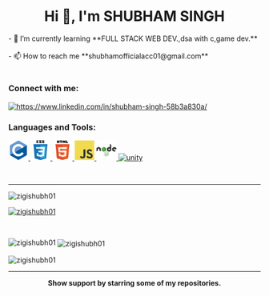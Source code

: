 <h1 align="center">Hi 👋, I'm SHUBHAM SINGH</h1>
- 🌱 I’m currently learning **FULL STACK WEB DEV.,dsa with c,game dev.** <br><br>
- 📫 How to reach me **shubhamofficialacc01@gmail.com**<br><br>

<h3 align="left">Connect with me:</h3>
<p align="left">
<a href="https://www.linkedin.com/in/shubham-singh-58b3a830a/" target="blank"><img align="center" src="https://raw.githubusercontent.com/rahuldkjain/github-profile-readme-generator/master/src/images/icons/Social/linked-in-alt.svg" alt="https://www.linkedin.com/in/shubham-singh-58b3a830a/" height="30" width="40" /></a>
</p>

<h3 align="left">Languages and Tools:</h3>
<p align="left"> <a href="https://www.cprogramming.com/" target="_blank" rel="noreferrer"> <img src="https://raw.githubusercontent.com/devicons/devicon/master/icons/c/c-original.svg" alt="c" width="40" height="40"/> </a> <a href="https://www.w3schools.com/css/" target="_blank" rel="noreferrer"> <img src="https://raw.githubusercontent.com/devicons/devicon/master/icons/css3/css3-original-wordmark.svg" alt="css3" width="40" height="40"/> </a> <a href="https://www.w3.org/html/" target="_blank" rel="noreferrer"> <img src="https://raw.githubusercontent.com/devicons/devicon/master/icons/html5/html5-original-wordmark.svg" alt="html5" width="40" height="40"/> </a> <a href="https://developer.mozilla.org/en-US/docs/Web/JavaScript" target="_blank" rel="noreferrer"> <img src="https://raw.githubusercontent.com/devicons/devicon/master/icons/javascript/javascript-original.svg" alt="javascript" width="40" height="40"/> </a> <a href="https://nodejs.org" target="_blank" rel="noreferrer"> <img src="https://raw.githubusercontent.com/devicons/devicon/master/icons/nodejs/nodejs-original-wordmark.svg" alt="nodejs" width="40" height="40"/> </a> <a href="https://unity.com/" target="_blank" rel="noreferrer"> <img src="https://www.vectorlogo.zone/logos/unity3d/unity3d-icon.svg" alt="unity" width="40" height="40"/> </a> </p>

<br><hr>

<p align="left"> <img src="https://komarev.com/ghpvc/?username=zigishubh01&label=Profile%20views&color=0e75b6&style=flat" alt="zigishubh01" /> </p>

<p align="left"> <a href="https://github.com/ryo-ma/github-profile-trophy"><img src="https://github-profile-trophy.vercel.app/?username=zigishubh01" alt="zigishubh01" /></a> </p>

<p align="left"> <a href="https://twitter.com/" target="blank"><img src="https://img.shields.io/twitter/follow/?logo=twitter&style=for-the-badge" alt="" /></a> </p>



<p><img align="left" src="https://github-readme-stats.vercel.app/api/top-langs?username=zigishubh01&show_icons=true&locale=en&layout=compact" alt="zigishubh01" /></p>

<p>&nbsp;<img align="center" src="https://github-readme-stats.vercel.app/api?username=zigishubh01&show_icons=true&locale=en" alt="zigishubh01" /></p>

<p><img align="center" src="https://github-readme-streak-stats.herokuapp.com/?user=zigishubh01&" alt="zigishubh01" /></p>

<hr>

 <p align="center">
<b> Show support by starring some of my repositories.</p>
